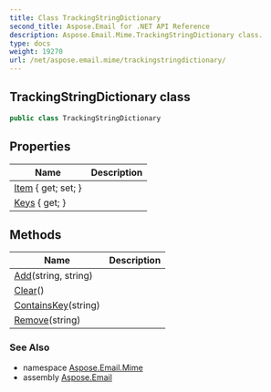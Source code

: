 ```yaml
---
title: Class TrackingStringDictionary
second_title: Aspose.Email for .NET API Reference
description: Aspose.Email.Mime.TrackingStringDictionary class. 
type: docs
weight: 19270
url: /net/aspose.email.mime/trackingstringdictionary/
---
```

## TrackingStringDictionary class

```csharp
public class TrackingStringDictionary
```

## Properties

| Name | Description |
| --- | --- |
| [Item](../../aspose.email.mime/trackingstringdictionary/item/) { get; set; } |  |
| [Keys](../../aspose.email.mime/trackingstringdictionary/keys/) { get; } |  |

## Methods

| Name | Description |
| --- | --- |
| [Add](../../aspose.email.mime/trackingstringdictionary/add/)(string, string) |  |
| [Clear](../../aspose.email.mime/trackingstringdictionary/clear/)() |  |
| [ContainsKey](../../aspose.email.mime/trackingstringdictionary/containskey/)(string) |  |
| [Remove](../../aspose.email.mime/trackingstringdictionary/remove/)(string) |  |

### See Also

* namespace [Aspose.Email.Mime](../../aspose.email.mime/)
* assembly [Aspose.Email](../../)


